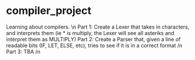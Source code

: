 # compiler_project
Learning about compilers. \n
Part 1: Create a Lexer that takes in characters, and interprets them (ie * is multiply, the Lexer will see all asteriks and interpret them as MULTIPLY)
Part 2: Create a Parser that, given a line of readable bits (IF, LET, ELSE, etc), tries to see if it is in a correct format /n
Part 3: TBA /n
